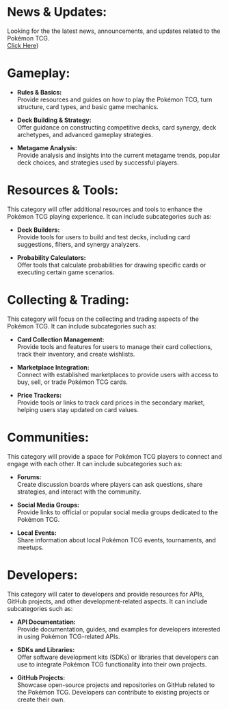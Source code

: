 # **News & Updates:**  
Looking for the the latest news, announcements, and updates related to the Pokémon TCG.  
[Click Here](https://github.com/WyldKnyght/PTCG_Wyld_PokemonTCG_Wyky/blob/main/News_%26_Updates.md))  

# **Gameplay:**
- **Rules & Basics:**  
Provide resources and guides on how to play the Pokémon TCG, turn structure, card types, and basic game mechanics.

- **Deck Building & Strategy:**  
Offer guidance on constructing competitive decks, card synergy, deck archetypes, and advanced gameplay strategies.

- **Metagame Analysis:**  
Provide analysis and insights into the current metagame trends, popular deck choices, and strategies used by successful players.

# **Resources & Tools:**  
This category will offer additional resources and tools to enhance the Pokémon TCG playing experience. It can include subcategories such as:

- **Deck Builders:**  
  Provide tools for users to build and test decks, including card suggestions, filters, and synergy analyzers.

- **Probability Calculators:**  
  Offer tools that calculate probabilities for drawing specific cards or executing certain game scenarios.

# **Collecting & Trading:**  
This category will focus on the collecting and trading aspects of the Pokémon TCG. It can include subcategories such as:

- **Card Collection Management:**  
  Provide tools and features for users to manage their card collections, track their inventory, and create wishlists.

- **Marketplace Integration:**  
  Connect with established marketplaces to provide users with access to buy, sell, or trade Pokémon TCG cards.

- **Price Trackers:**  
  Provide tools or links to track card prices in the secondary market, helping users stay updated on card values.

# **Communities:**  
This category will provide a space for Pokémon TCG players to connect and engage with each other. It can include subcategories such as:

- **Forums:**  
  Create discussion boards where players can ask questions, share strategies, and interact with the community.

- **Social Media Groups:**  
  Provide links to official or popular social media groups dedicated to the Pokémon TCG.

- **Local Events:**  
  Share information about local Pokémon TCG events, tournaments, and meetups.

# **Developers:**  
This category will cater to developers and provide resources for APIs, GitHub projects, and other development-related aspects. It can include subcategories such as:

- **API Documentation:**  
  Provide documentation, guides, and examples for developers interested in using Pokémon TCG-related APIs.

- **SDKs and Libraries:**  
  Offer software development kits (SDKs) or libraries that developers can use to integrate Pokémon TCG functionality into their own projects.

- **GitHub Projects:**  
  Showcase open-source projects and repositories on GitHub related to the Pokémon TCG. Developers can contribute to existing projects or create their own.
